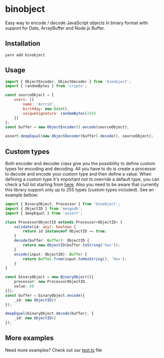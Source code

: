 # binobject

Easy way to encode / decode JavaScript objects in binary format with support for Date, ArrayBuffer and Node.js Buffer.

## Installation
```
yarn add binobject
```

## Usage
```js
import { ObjectEncoder, ObjectDecoder } from 'binobject';
import { randomBytes } from 'crypto';

const sourceObject = {
    users: [{
        name: 'Astrid',
        birthday: new Date(),
        uniqueSignature: randomBytes(256)
    }]
};
const buffer = new ObjectEncoder().encode(sourceObject);

assert.deepEqual(new ObjectDecoder(buffer).decode(), sourceObject);
```

## Custom types

Both encoder and decoder class give you the possibility to define custom types for encoding and decoding. All you have to do is create a processor to decode and encode your custom type and then define a value. When defining a custom type it's important not to override a default type, you can check a full list starting from [here](https://github.com/VictorQueiroz/binobject/blob/master/src/constants.ts#L1). Also you need to be aware that currently this library support only up to 255 types (custom types included). See an example bellow:

```ts
import { BinaryObject, Processor } from 'binobject';
import { ObjectID } from 'mongodb';
import { deepEqual } from 'assert';

class ProcessorObjectID extends Processor<ObjectID> {
    validate(id: any): boolean {
        return id instanceof ObjectID == true;
    }
    decode(buffer: Buffer): ObjectID {
        return new ObjectID(buffer.toString('hex'));
    }
    encode(input: ObjectID): Buffer {
        return Buffer.from(input.toHexString(), 'hex');
    }
}

const binaryObject = new BinaryObject([{
    processor: new ProcessorObjectID,
    value: 60
}]);
const buffer = binaryObject.encode({
    _id: new ObjectID()
});

deepEqual(binaryObject.decode(buffer), {
    _id: new ObjectID()
});
```

## More examples

Need more examples? Check out our [test.ts](https://github.com/VictorQueiroz/binobject/blob/master/test/test.ts) file